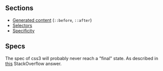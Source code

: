 ## Sections

* [Generated content](generated-content/README.md) (`::before`, `::after`)
* [Selectors](selectors/README.md)
* [Specificity](specificity.md)

## Specs

The spec of css3 will probably never reach a "final" state. As described in
[this](https://stackoverflow.com/questions/8637901/is-css3-an-official-standard) StackOverflow answer.

